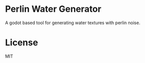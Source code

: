 # Perlin Water Generator
A godot based tool for generating water textures with perlin noise.

# License
MIT